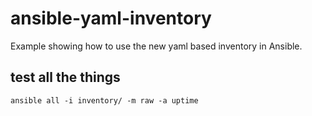 # ansible-yaml-inventory
Example showing how to use the new yaml based inventory in Ansible.

## test all the things
```
ansible all -i inventory/ -m raw -a uptime
```
